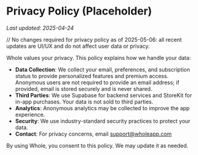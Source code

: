 # Privacy Policy (Placeholder)

_Last updated: 2025-04-24_

// No changes required for privacy policy as of 2025-05-06: all recent updates are UI/UX and do not affect user data or privacy.

Whole values your privacy. This policy explains how we handle your data:

- **Data Collection**: We collect your email, preferences, and subscription status to provide personalized features and premium access. Anonymous users are not required to provide an email address; if provided, email is stored securely and is never shared.
- **Third Parties**: We use Supabase for backend services and StoreKit for in-app purchases. Your data is not sold to third parties.
- **Analytics**: Anonymous analytics may be collected to improve the app experience.
- **Security**: We use industry-standard security practices to protect your data.
- **Contact**: For privacy concerns, email support@wholeapp.com

By using Whole, you consent to this policy. We may update it as needed.
